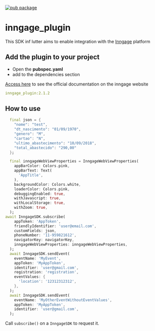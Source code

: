 [![pub package](https://img.shields.io/pub/v/permission_handler.svg)](https://pub.dev/packages/inngage_plugin) 

# inngage_plugin

This SDK inf lutter aims to enable integration with the [Inngage](http://www.inngage.com.br)  platform

## Add the plugin to your project

* Open the **pubspec.yaml**
* add to the dependencies section


[Access here](https://inngage.readme.io/v1.0/docs/integração-flutter) to see the official documentation on the inngage website

```yaml
inngage_plugin:2.1.2
```


## How to use

```dart
  final json = {
    "nome": "test",
    "dt_nascimento": "01/09/1970",
    "genero": "M",
    "cartao": "N",
    "ultimo_abastecimento": "10/09/2018",
    "total_abastecido": "290,00"
  };

  final inngageWebViewProperties = InngageWebViewProperties(
    appBarColor: Colors.pink,
    appBarText: Text(
      'AppTitle',
    ),
    backgroundColor: Colors.white,
    loaderColor: Colors.pink,
    debuggingEnabled: true,
    withJavascript: true,
    withLocalStorage: true,
    withZoom: true,
  );
await InngageSDK.subscribe(
    appToken: 'AppToken',
    friendlyIdentifier: 'user@email.com',
    customFields: json,
    phoneNumber: '11-959821612',
    navigatorKey: navigatorKey,
    inngageWebViewProperties: inngageWebViewProperties,
  );
  await InngageSDK.sendEvent(
    eventName: 'MyEvent',
    appToken: 'MyAppToken',
    identifier: 'user@gmail.com',
    registration: 'registration',
    eventValues: {
      'location': '12312312312',
    },
  );
  await InngageSDK.sendEvent(
    eventName: 'MyOtherEventWithoutEventValues',
    appToken: 'MyAppToken',
    identifier: 'user@gmail.com',
  );
```

Call `subscribe()` on a `InngageSDK` to request it.
